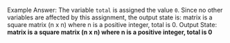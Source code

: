 Example Answer:
The variable `total` is assigned the value `0`. Since no other variables are affected by this assignment, the output state is: matrix is a square matrix (n x n) where n is a positive integer, total is 0.
Output State: **matrix is a square matrix (n x n) where n is a positive integer, total is 0**